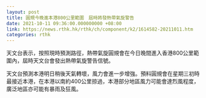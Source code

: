 ```yaml
---
layout: post
title: 圓規今晚進本港800公里範圍　屆時將發熱帶氣旋警告
date: 2021-10-11 09:36:00.000000000 +08:00
link: https://news.rthk.hk/rthk/ch/component/k2/1614582-20211011.htm
categories: rthk
---
```


天文台表示，按照現時預測路徑，熱帶氣旋圓規會在今日晚間進入香港800公里範圍內，屆時天文台會發出熱帶氣旋警告信號。

天文台預測本港明日稍後天氣轉壞，風力會進一步增強。預料圓規會在星期三初時最接近本港，在本港以南約400公里掠過，本港部分地區風力可能會達烈風程度，廣泛地區亦可能有暴雨及狂風。
